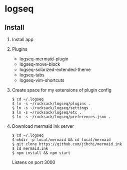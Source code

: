 # logseq

## Install

1. Install app
2. Plugins
   - logseq-mermaid-plugin
   - logseq-move-block
   - logseq-solarized-extended-theme
   - logseq-tabs
   - logseq-vim-shortcuts
3. Create space for my extensions of plugin config

   ```console
   $ cd ~/.logseq
   $ ln -s ~/rucksack/logseq/plugins .
   $ ln -s ~/rucksack/logseq/settings .
   $ ln -s ~/rucksack/logseq/etc .
   $ ln -s ~/rucksack/logseq/preferences.json .
   ```
4. Download mermaid ink server

   ```console
   $ cd ~/.logseq
   $ mkdir -p local/mermaid && cd local/mermaid
   $ git clone https://github.com/jihchi/mermaid.ink
   $ cd mermaid.ink
   $ npm install && npm start
   ```
   Listens on port 3000
